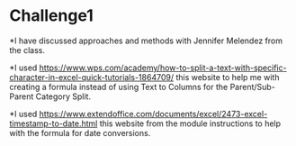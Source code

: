 # Challenge1

*I have discussed approaches and methods with Jennifer Melendez from the class.

*I used https://www.wps.com/academy/how-to-split-a-text-with-specific-character-in-excel-quick-tutorials-1864709/ this website to help me with creating a formula instead of using Text to Columns for the Parent/Sub-Parent Category Split.

*I used https://www.extendoffice.com/documents/excel/2473-excel-timestamp-to-date.html this website from the module instructions to help with the formula for date conversions.
